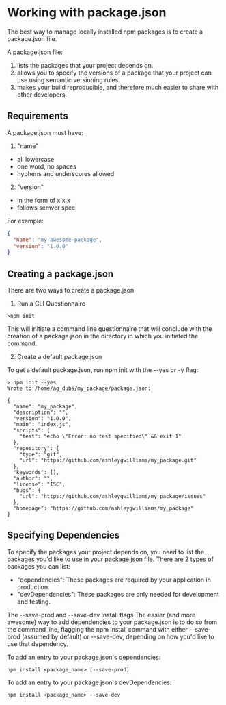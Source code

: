 # Working with package.json

The best way to manage locally installed npm packages is to create a package.json file.

A package.json file:

1. lists the packages that your project depends on.
2. allows you to specify the versions of a package that your project can use using semantic versioning rules.
3. makes your build reproducible, and therefore much easier to share with other developers.

## Requirements
A package.json must have:

1. "name"
- all lowercase
- one word, no spaces
- hyphens and underscores allowed
2. "version"
- in the form of x.x.x
- follows semver spec

For example:

```json
{
  "name": "my-awesome-package",
  "version": "1.0.0"
}
```

## Creating a package.json

There are two ways to create a package.json

1. Run a CLI Questionnaire
```
>npm init
```
This will initiate a command line questionnaire that will conclude with the creation of a package.json in the directory in which you initiated the command.

2. Create a default package.json

To get a default package.json, run npm init with the --yes or -y flag:
```
> npm init --yes
Wrote to /home/ag_dubs/my_package/package.json:

{
  "name": "my_package",
  "description": "",
  "version": "1.0.0",
  "main": "index.js",
  "scripts": {
    "test": "echo \"Error: no test specified\" && exit 1"
  },
  "repository": {
    "type": "git",
    "url": "https://github.com/ashleygwilliams/my_package.git"
  },
  "keywords": [],
  "author": "",
  "license": "ISC",
  "bugs": {
    "url": "https://github.com/ashleygwilliams/my_package/issues"
  },
  "homepage": "https://github.com/ashleygwilliams/my_package"
}
```

## Specifying Dependencies

To specify the packages your project depends on, you need to list the packages you'd like to use in your package.json file. There are 2 types of packages you can list:

- "dependencies": These packages are required by your application in production.
- "devDependencies": These packages are only needed for development and testing.

The --save-prod and --save-dev install flags
The easier (and more awesome) way to add dependencies to your package.json is to do so from the command line, flagging the npm install command with either --save-prod (assumed by default) or --save-dev, depending on how you'd like to use that dependency.

To add an entry to your package.json's dependencies:
```
npm install <package_name> [--save-prod]
```
To add an entry to your package.json's devDependencies:
```
npm install <package_name> --save-dev
```
